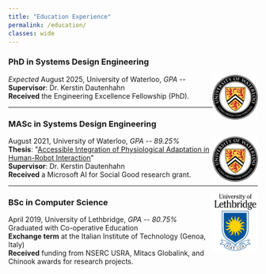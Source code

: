 ```yaml
---
title: "Education Experience"
permalink: /education/
classes: wide
---
```


### PhD in Systems Design Engineering

<img width="18%" style="float: right;" src="../assets/images/education/uwaterloo_logo.png">

*Expected* August 2025, University of Waterloo, *GPA --*<br>
**Supervisor**: Dr. Kerstin Dautenhahn <br>
**Received** the Engineering Excellence Fellowship (PhD).

---

### MASc in Systems Design Engineering

<img width="18%" style="float: right;" src="../assets/images/education/uwaterloo_logo.png"> 

August 2021, University of Waterloo, *GPA -- 89.25%*<br>
**Thesis**: "[Accessible Integration of Physiological Adaptation in Human-Robot Interaction](https://uwspace.uwaterloo.ca/handle/10012/17462)"<br>
**Supervisor**: Dr. Kerstin Dautenhahn<br>
**Received** a Microsoft AI for Social Good research grant.

---

<img width="18%" style="float: right;" src="../assets/images/education/uofl_logo.png">

### BSc in Computer Science 

April 2019, University of Lethbridge, *GPA -- 80.75%*<br>
Graduated with Co-operative Education <br>
**Exchange term** at the Italian Institute of Technology (Genoa, Italy) <br>
**Received** funding from NSERC USRA, Mitacs Globalink, and Chinook awards for research projects.

